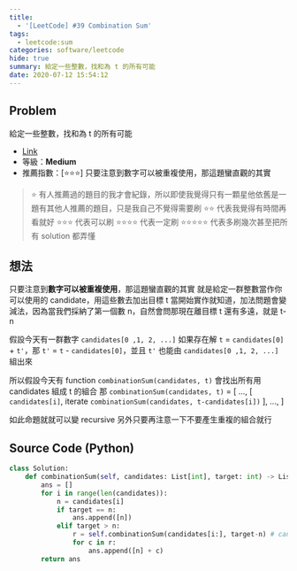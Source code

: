 ```yaml
---
title:
  - '[LeetCode] #39 Combination Sum'
tags:
  - leetcode:sum
categories: software/leetcode
hide: true
summary: 給定一些整數，找和為 t 的所有可能
date: 2020-07-12 15:54:12
---
```


## Problem

給定一些整數，找和為 t 的所有可能

* [Link](https://leetcode.com/problems/combination-sum/)
* 等級：**Medium**
* 推薦指數：[:star::star::star:] 只要注意到數字可以被重複使用，那這題蠻直觀的其實

> :star: 有人推薦過的題目的我才會紀錄，所以即使我覺得只有一顆星他依舊是一題有其他人推薦的題目，只是我自己不覺得需要刷
> :star::star: 代表我覺得有時間再看就好
> :star::star::star: 代表可以刷
> :star::star::star::star: 代表一定刷
> :star::star::star::star::star: 代表多刷幾次甚至把所有 solution 都弄懂

## 想法

只要注意到**數字可以被重複使用**，那這題蠻直觀的其實
就是給定一群整數當作你可以使用的 candidate，用這些數去加出目標 t
當開始實作就知道，加法問題會變減法，因為當我們採納了第一個數 n，自然會問那現在離目標 t 還有多遠，就是 t-n

假設今天有一群數字 `candidates[0 ,1, 2, ...]`
如果存在解 `t` = `candidates[0]` + `t'`，那 `t'` = `t` - `candidates[0]`，並且 `t'` 也能由 `candidates[0 ,1, 2, ...]` 組出來

所以假設今天有 function `combinationSum(candidates, t)` 會找出所有用 candidates 組成 t 的組合
那 `combinationSum(candidates, t)` = \[
        ...,
        \[ `candidates[i]`, iterate `combinationSum(candidates, t-candidates[i])` \],
        ...,
    \]

如此命題就就可以變 recursive
另外只要再注意一下不要產生重複的組合就行

## Source Code (Python)

``` python
class Solution:
    def combinationSum(self, candidates: List[int], target: int) -> List[List[int]]:        
        ans = []
        for i in range(len(candidates)):
            n = candidates[i]
            if target == n:
                ans.append([n])
            elif target > n:
                r = self.combinationSum(candidates[i:], target-n) # candidates[i:] 這就是用來避去使用已經處理過的數字
                for c in r:
                    ans.append([n] + c)
        return ans
```
